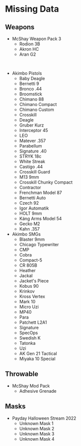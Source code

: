 # Missing Data

## Weapons

* McShay Weapon Pack 3
  * Rodion 3B
  * Akron HC
  * Aran G2
</br>

* Akimbo Pistols
  * Baby Deagle
  * Bernetti 9
  * Bronco .44
  * Broomstick
  * Chimano 88
  * Chimano Compact
  * Chimano Custom
  * Crosskill
  * Deagle
  * Gruber Kurz
  * Interceptor 45
  * LEO
  * Matever .357
  * Parabellum
  * Signature .40
  * STRYK 18c
  * White Streak
  * Castigo .44
  * Crosskill Guard
  * M13 9mm
  * Crosskill Chunky Compact
  * Contractor
  * Frenchman Model 87
  * Bernetti Auto
  * Czech 92
  * Igor Automatik
  * HOLT 9mm
  * Káng Arms Model 54
  * Gecko M2
  * Kahn .357
* Akimbo SMGs
  * Blaster 9mm
  * Chicago Typewriter
  * CMP
  * Cobra
  * Compact-5
  * CR 805B
  * Heather
  * Jackal
  * Jacket's Piece
  * Kobus 90
  * Krinkov
  * Kross Vertex
  * Mark 10
  * Micro Uzi
  * MP40
  * Para
  * Patchett L2A1
  * Signature
  * SpecOps
  * Swedish K
  * Tatonka
  * Uzi
  * AK Gen 21 Tactical
  * Miyaka 10 Special

## Throwable

* McShay Mod Pack
  * Adhesive Grenade

## Masks

* Payday Halloween Stream 2022
  * Unknown Mask 1
  * Unknown Mask 2
  * Unknown Mask 3
  * Unknown Mask 4
